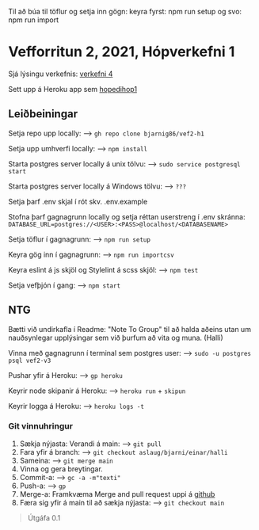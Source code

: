 Til að búa til töflur og setja inn gögn:
keyra fyrst: npm run setup
og svo: npm run import

# Vefforritun 2, 2021, Hópverkefni 1

Sjá lýsingu verkefnis: [verkefni 4](https://github.com/vefforritun/vef2-2021-h1)

Sett upp á Heroku app sem [hopedihop1](https://hopedihop1.herokuapp.com/)

## Leiðbeiningar

Setja repo upp locally: --> `gh repo clone bjarnig86/vef2-h1`

Setja upp umhverfi locally:
--> `npm install`

Starta postgres server locally á unix tölvu:
--> `sudo service postgresql start`

Starta postgres server locally á Windows tölvu:
--> `???`

Setja þarf .env skjal í rót skv. .env.example

Stofna þarf gagnagrunn locally og setja réttan userstreng í .env skránna:
`DATABASE_URL=postgres://<USER>:<PASS>@localhost/<DATABASENAME>`

Setja töflur í gagnagrunn:
--> `npm run setup`

Keyra gög inn í gagnagrunn:
--> `npm run importcsv`

Keyra eslint á js skjöl og Stylelint á scss skjöl: --> `npm test`

Setja vefþjón í gang:
--> `npm start`

## NTG

Bætti við undirkafla í Readme: "Note To Group" til að halda aðeins utan um nauðsynlegar upplýsingar sem við þurfum að vita og muna. (Halli)

Vinna með gagnagrunn í terminal sem postgres user: --> `sudo -u postgres psql vef2-v3`

Pushar yfir á Heroku: --> `gp heroku`

Keyrir node skipanir á Heroku: --> `heroku run` + `skipun`

Keyrir logga á Heroku: --> `heroku logs -t`

### Git vinnuhringur
1. Sækja nýjasta: Verandi á main: --> `git pull`
2. Fara yfir á branch: --> `git checkout aslaug/bjarni/einar/halli`
3. Sameina: --> `git merge main`
4. Vinna og gera breytingar.
5. Commit-a: --> `gc -a -m"texti"`
6. Push-a: --> `gp`
7. Merge-a: Framkvæma Merge and pull request uppi á [github](https://github.com/bjarnig86/vef2-h1)
8. Færa sig yfir á main til að sækja nýjasta: --> `git checkout main`


> Útgáfa 0.1
